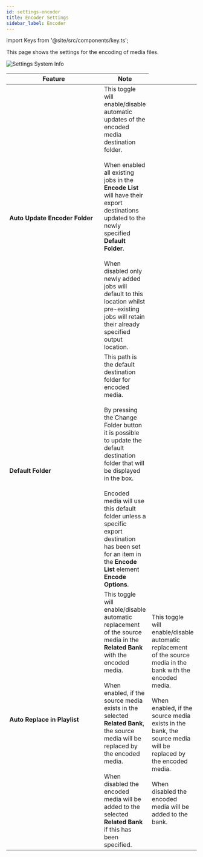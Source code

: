 ```yaml
---
id: settings-encoder
title: Encoder Settings
sidebar_label: Encoder
---
```

import Keys from '@site/src/components/key.ts';

This page shows the settings for the encoding of media files.

![Settings System Info](/prismdocs/images/zero-settings-encoder.png)

<table>
    <thead>
        <tr>
            <th width="250">Feature</th>
            <th>Note</th>
        </tr>
    </thead>
    <tbody>
        <tr>
            <td><b>Auto Update Encoder Folder</b></td>
            <td>This toggle will enable/disable automatic updates of the encoded media destination folder. <br /><br /> When enabled all existing jobs in the <b>Encode List</b> will have their export destinations updated to the newly specified <b>Default Folder</b>. <br /><br /> When disabled only newly added jobs will default to this location whilst pre-existing jobs will retain their already specified output location.
            </td>
        </tr>
        <tr>
            <td><b>Default Folder</b></td>
            <td>This path is the default destination folder for encoded media. <br /><br /> By pressing the <Keys.PrismKey>Change Folder</Keys.PrismKey> button it is possible to update the default destination folder that will be displayed in the box. <br /><br /> Encoded media will use this default folder unless a specific export destination has been set for an item in the <b>Encode List</b> element <b>Encode Options</b>.
            </td>
        </tr>
        <tr >
            <td><b>Auto Replace in Playlist</b></td>
            <td style={{display: (`zero` === 'prism') ? '' : 'none'}}>This toggle will enable/disable automatic replacement of the source media in the <b>Related Bank</b> with the encoded media. <br /><br /> When enabled, if the source media exists in the selected <b>Related Bank</b>, the source media will be replaced by the encoded media. <br /><br /> When disabled the encoded media will be added to the selected <b>Related Bank</b> if this has been specified.
            </td>
            <td style={{display: (`zero` === 'zero' || `zero` === 'player') ? '' : 'none'}}>This toggle will enable/disable automatic replacement of the source media in the bank with the encoded media. <br /><br /> When enabled, if the source media exists in the bank, the source media will be replaced by the encoded media. <br /><br /> When disabled the encoded media will be added to the bank.
            </td>
        </tr>
    </tbody>
</table>